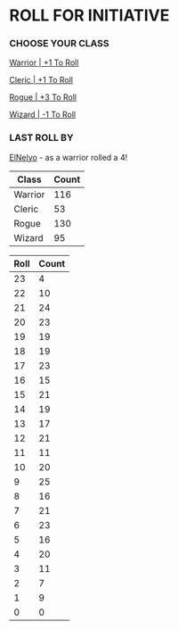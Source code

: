 # ROLL FOR INITIATIVE
### CHOOSE YOUR CLASS

[Warrior | +1 To Roll](https://github.com/benjaminsampica/benjaminsampica/issues/new?title=roll%7Cwarrior&body=Just+click+%27Submit+new+issue%27.)

[Cleric | +1 To Roll](https://github.com/benjaminsampica/benjaminsampica/issues/new?title=roll%7Ccleric&body=Just+click+%27Submit+new+issue%27.)

[Rogue | +3 To Roll](https://github.com/benjaminsampica/benjaminsampica/issues/new?title=roll%7Crogue&body=Just+click+%27Submit+new+issue%27.)

[Wizard | -1 To Roll](https://github.com/benjaminsampica/benjaminsampica/issues/new?title=roll%7Cwizard&body=Just+click+%27Submit+new+issue%27.)
### LAST ROLL BY
[ElNelyo](https://www.github.com/ElNelyo) - as a warrior rolled a 4!

|Class|Count|
|-|-|
|Warrior|116|
|Cleric|53|
|Rogue|130|
|Wizard|95|

|Roll|Count|
|-|-|
|23|4
|22|10
|21|24
|20|23
|19|19
|18|19
|17|23
|16|15
|15|21
|14|19
|13|17
|12|21
|11|11
|10|20
|9|25
|8|16
|7|21
|6|23
|5|16
|4|20
|3|11
|2|7
|1|9
|0|0
